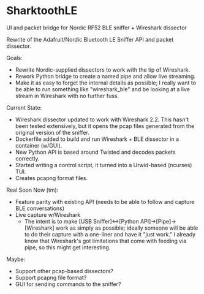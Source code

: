 # SharktoothLE
UI and packet bridge for Nordic RF52 BLE sniffer + Wireshark dissector

Rewrite of the Adafruit/Nordic Bluetooth LE Sniffer API and packet dissector.

Goals:
 - Rewrite Nordic-supplied dissectors to work with the tip of Wireshark.
 - Rework Python bridge to create a named pipe and allow live streaming.
 - Make it as easy to forget the internal details as possible; I really want to be able to run something like "wireshark_ble" and be looking at a live stream in Wireshark with no further fuss.

Current State:
 - Wireshark dissector updated to work with Wireshark 2.2.  This hasn't been tested extensively, but it opens the
   pcap files generated from the original version of the sniffer.
 - Dockerfile added to build and run Wireshark + BLE dissector in a container (w/GUI).
 - New Python API is based around Twisted and decodes packets correctly.
 - Started writing a control script, it turned into a Urwid-based (ncurses) TUI.
 - Creates pcapng format files.
 
Real Soon Now (tm):
 - Feature parity with existing API (needs to be able to follow and capture BLE conversations)
 - Live capture w/Wireshark
   - The intent is to make [USB Sniffer]<->[Python API]->[Pipe]->[Wireshark] work as simply as possible; ideally someone will be able to do their capture with a one-liner and have it "just work."  I already know that Wireshark's got limitations that come with feeding via pipe, so this might get interesting.
   
Maybe:
 - Support other pcap-based dissectors?
 - Support pcapng file format?
 - GUI for sending commands to the sniffer?
